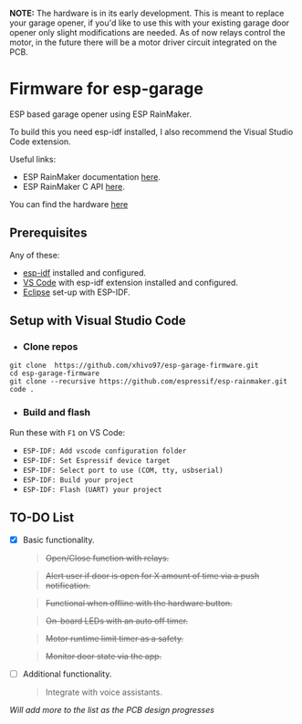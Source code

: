 **NOTE:** The hardware is in its early development. This is meant to replace your garage opener, if you'd like to use this with your existing garage door opener only slight modifications are needed. As of now relays control the motor, in the future there will be a motor driver circuit integrated on the PCB.

# Firmware for esp-garage

ESP based garage opener using ESP RainMaker.

To build this you need esp-idf installed, I also recommend the Visual Studio Code extension.

Useful links:
- ESP RainMaker documentation [here](http://rainmaker.espressif.com/docs/get-started.html).
- ESP RainMaker C API [here](https://docs.espressif.com/projects/esp-rainmaker/en/latest/c-api-reference/index.html).

You can find the hardware [here](https://github.com/xhivo97/esp-garage-hardware)

## Prerequisites

Any of these:
- [esp-idf](https://github.com/espressif/esp-idf) installed and configured.
- [VS Code](https://marketplace.visualstudio.com/items?itemName=espressif.esp-idf-extension) with esp-idf extension installed and configured.
- [Eclipse](https://github.com/espressif/idf-eclipse-plugin) set-up with ESP-IDF.


## Setup with Visual Studio Code
- ### Clone repos
```
git clone  https://github.com/xhivo97/esp-garage-firmware.git
cd esp-garage-firmware
git clone --recursive https://github.com/espressif/esp-rainmaker.git
code .
```
- ### Build and flash
Run these with `F1` on VS Code:
- `ESP-IDF: Add vscode configuration folder`
- `ESP-IDF: Set Espressif device target`
- `ESP-IDF: Select port to use (COM, tty, usbserial)`
- `ESP-IDF: Build your project`
- `ESP-IDF: Flash (UART) your project`

## TO-DO List

- [x] Basic functionality.
    > ~~Open/Close function with relays.~~

    > ~~Alert user if door is open for X amount of time via a push notification.~~

    > ~~Functional when offline with the hardware button.~~

    > ~~On-board LEDs with an auto off timer.~~

    > ~~Motor runtime limit timer as a safety.~~

    > ~~Monitor door state via the app.~~

- [ ] Additional functionality.
    > Integrate with voice assistants.

_Will add more to the list as the PCB design progresses_
